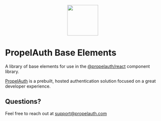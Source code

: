 <p align="center">
  <a href="https://www.propelauth.com?ref=github" target="_blank" align="center">
    <img src="https://propelauth-logos.s3.us-west-2.amazonaws.com/logo-only.png" width="100">
  </a>
</p>

# PropelAuth Base Elements

A library of base elements for use in the [@propelauth/react](https://github.com/PropelAuth/react) component library.

[PropelAuth](https://www.propelauth.com?ref=github) is a prebuilt, hosted authentication solution focused on a great developer experience.

## Questions?

Feel free to reach out at support@propelauth.com
